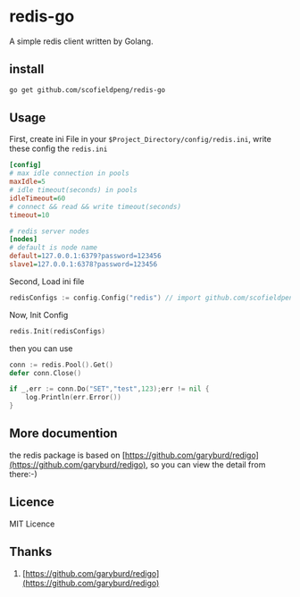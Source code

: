 # redis-go

A simple redis client written by Golang.

## install

```bash
go get github.com/scofieldpeng/redis-go
```

## Usage

First, create ini File in your `$Project_Directory/config/redis.ini`, write these config the `redis.ini`

```ini
[config]
# max idle connection in pools
maxIdle=5
# idle timeout(seconds) in pools
idleTimeout=60
# connect && read && write timeout(seconds)
timeout=10

# redis server nodes
[nodes]
# default is node name
default=127.0.0.1:6379?password=123456
slave1=127.0.0.1:6378?password=123456
```

Second, Load ini file

```go
redisConfigs := config.Config("redis") // import github.com/scofieldpeng/config-go,this config docuement see the github :-)
```

Now, Init Config

```go
redis.Init(redisConfigs)
```

then you can use

```go
conn := redis.Pool().Get()
defer conn.Close()

if _,err := conn.Do("SET","test",123);err != nil {
    log.Println(err.Error())
}
```

## More documention

the redis package is based on [https://github.com/garyburd/redigo](https://github.com/garyburd/redigo), so you can view the detail from there:-)

## Licence
 
MIT Licence

## Thanks

1. [https://github.com/garyburd/redigo](https://github.com/garyburd/redigo)